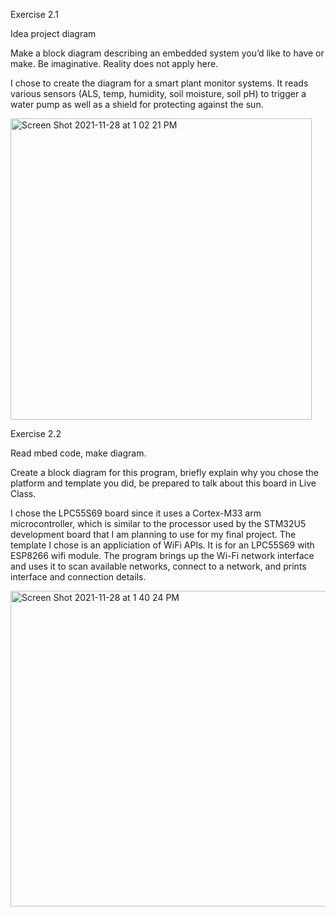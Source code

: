 
Exercise 2.1 

Idea project diagram 

Make a block diagram describing an embedded system you’d like to have or make. Be imaginative. Reality does not apply here. 

I chose to create the diagram for a smart plant monitor systems.  It reads various sensors (ALS, temp, humidity, soil moisture, soil pH) to trigger a water pump as well as a shield for protecting against the sun.

<img width="482" alt="Screen Shot 2021-11-28 at 1 02 21 PM" src="https://user-images.githubusercontent.com/34926684/143785859-64f59b9b-93ec-4ab5-ba0c-f2fa737e201a.png">




Exercise 2.2 

Read mbed code, make diagram.

Create a block diagram for this program, briefly explain why you chose the platform and template you did, be prepared to talk about this board in Live Class.


I chose the LPC55S69 board since it uses a Cortex-M33 arm microcontroller,  which is similar to the processor used by the STM32U5 development board that I am planning to use for my final project.  The template I chose is an appliciation of WiFi APIs.  It is for an LPC55S69 with ESP8266 wifi module.  The program brings up the Wi-Fi network interface and uses it to scan available networks, connect to a network, and prints interface and connection details.


<img width="505" alt="Screen Shot 2021-11-28 at 1 40 24 PM" src="https://user-images.githubusercontent.com/34926684/143787097-5182cdbe-ae4d-4155-873d-654b8f8c262a.png">

